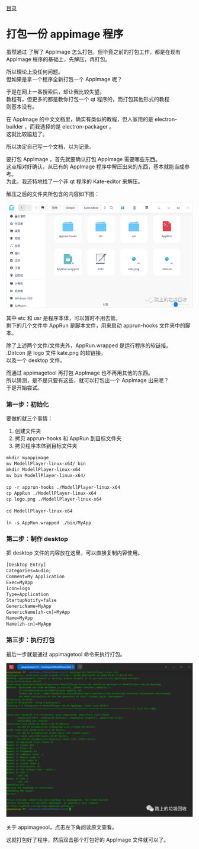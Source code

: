 [目录](./)
# 打包一份 appimage 程序

虽然通过 了解了 AppImage 怎么打包，但毕竟之前的打包工作，都是在现有 AppImage 程序的基础上，先解压，再打包。

所以理论上没任何问题。  
但如果是拿一个程序全新打包一个 AppImage 呢？

于是在网上一番搜索后，却让我比较失望。  
教程有，但更多的都是教你打包一个 qt 程序的，而打包其他形式的教程  
则基本没有。

在 AppImage 的中文文档里，确实有类似的教程，但人家用的是 electron-builder ，而我选择的是 electron-packager 。  
这就比较尴尬了。

所以决定自己写一个文档，以为记录。

要打包 AppImage ，首先就要确认打包 AppImage 需要哪些东西。  
这点相对好确认，从已有的 AppImage 程序中解压出来的东西，基本就能当成参考。  
为此，我还特地找了一个非 qt 程序的 Kate-editor 来解压。

解压之后的文件夹所包含的内容如下图：

![](./pkg-appimage-1.png)

其中 etc 和 usr 是程序本体，可以暂时不用去管。  
剩下的几个文件中 AppRun 是脚本文件，用来启动 apprun-hooks 文件夹中的脚本。

除了上述两个文件/文件夹外，AppRun.wrapped 是运行程序的软链接。  
.DirIcon 是 logo 文件 kate.png 的软链接。  
以及一个 desktop 文件。

而通过 appimagetool 再打包 AppImage 也不再用其他的东西。  
所以猜测，是不是只要有这些，就可以打包出一个 AppImage 出来呢？  
于是开始尝试。

### 第一步：初始化

要做的就三个事情：

1. 创建文件夹
2. 拷贝 apprun-hooks 和 AppRun 到目标文件夹
3. 拷贝程序本体到目标文件夹

```
mkdir myappimage
mv ModellPlayer-linux-x64/ bin
mkdir ModellPlayer-linux-x64
mv bin ModellPlayer-linux-x64/

cp -r apprun-hooks ./ModellPlayer-linux-x64
cp AppRun ./ModellPlayer-linux-x64
cp logo.png ./ModellPlayer-linux-x64

cd ModellPlayer-linux-x64

ln -s AppRun.wrapped ./bin/MyApp
```

### 第二步：制作 desktop

把 desktop 文件的内容放在这里，可以直接复制内容使用。
```
[Desktop Entry]
Categories=Audio;
Comment=My Application
Exec=MyApp
Icon=logo
Type=Application
StartupNotify=false
GenericName=MyApp
GenericName[zh-cn]=MyApp
Name=MyApp
Name[zh-cn]=MyApp
```

### 第三步：执行打包

最后一步就是通过 appimagetool 命令来执行打包。

![](./pkg-appimage-2.png)

关于 appimageool，点击左下角阅读原文查看。

这就打包好了程序，然后双击那个打包好的 AppImage 文件就可以了。